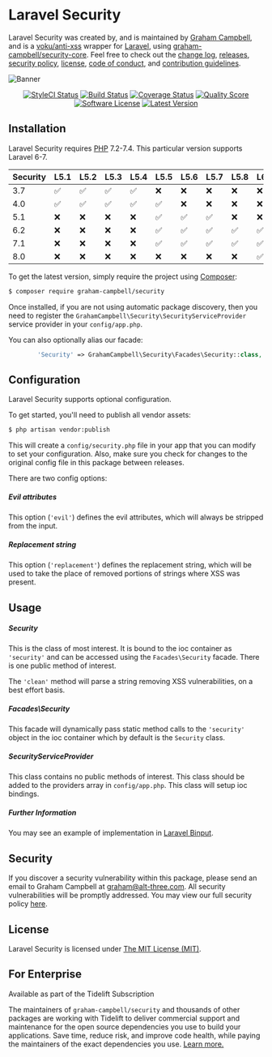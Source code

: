 Laravel Security
================

Laravel Security was created by, and is maintained by [Graham Campbell](https://github.com/GrahamCampbell), and is a [voku/anti-xss](https://github.com/voku/anti-xss) wrapper for [Laravel](http://laravel.com), using [graham-campbell/security-core](https://github.com/GrahamCampbell/Security-Core). Feel free to check out the [change log](CHANGELOG.md), [releases](https://github.com/GrahamCampbell/Laravel-Security/releases), [security policy](https://github.com/GrahamCampbell/Laravel-Security/security/policy), [license](LICENSE), [code of conduct](.github/CODE_OF_CONDUCT.md), and [contribution guidelines](.github/CONTRIBUTING.md).

![Banner](https://user-images.githubusercontent.com/2829600/71477506-68a5a600-27e2-11ea-8c23-84dc5b8e3915.png)

<p align="center">
<a href="https://github.styleci.io/repos/12090755"><img src="https://github.styleci.io/repos/12090755/shield" alt="StyleCI Status"></img></a>
<a href="https://github.com/GrahamCampbell/Laravel-Security/actions?query=workflow%3ATests"><img src="https://img.shields.io/github/workflow/status/GrahamCampbell/Laravel-Security/Tests?style=flat-square" alt="Build Status"></img></a>
<a href="https://scrutinizer-ci.com/g/GrahamCampbell/Laravel-Security/code-structure"><img src="https://img.shields.io/scrutinizer/coverage/g/GrahamCampbell/Laravel-Security?style=flat-square" alt="Coverage Status"></img></a>
<a href="https://scrutinizer-ci.com/g/GrahamCampbell/Laravel-Security"><img src="https://img.shields.io/scrutinizer/g/GrahamCampbell/Laravel-Security?style=flat-square" alt="Quality Score"></img></a>
<a href="LICENSE"><img src="https://img.shields.io/badge/license-MIT-brightgreen?style=flat-square" alt="Software License"></img></a>
<a href="https://github.com/GrahamCampbell/Laravel-Security/releases"><img src="https://img.shields.io/github/release/GrahamCampbell/Laravel-Security?style=flat-square" alt="Latest Version"></img></a>
</p>


## Installation

Laravel Security requires [PHP](https://php.net) 7.2-7.4. This particular version supports Laravel 6-7.

| Security | L5.1               | L5.2               | L5.3               | L5.4               | L5.5               | L5.6               | L5.7               | L5.8               | L6                 | L7                 |
|----------|--------------------|--------------------|--------------------|--------------------|--------------------|--------------------|--------------------|--------------------|--------------------|--------------------|
| 3.7      | :white_check_mark: | :white_check_mark: | :white_check_mark: | :white_check_mark: | :x:                | :x:                | :x:                | :x:                | :x:                | :x:                |
| 4.0      | :white_check_mark: | :white_check_mark: | :white_check_mark: | :white_check_mark: | :white_check_mark: | :x:                | :x:                | :x:                | :x:                | :x:                |
| 5.1      | :x:                | :x:                | :x:                | :x:                | :white_check_mark: | :white_check_mark: | :white_check_mark: | :x:                | :x:                | :x:                |
| 6.2      | :x:                | :x:                | :x:                | :x:                | :white_check_mark: | :white_check_mark: | :white_check_mark: | :white_check_mark: | :white_check_mark: | :x:                |
| 7.1      | :x:                | :x:                | :x:                | :x:                | :white_check_mark: | :white_check_mark: | :white_check_mark: | :white_check_mark: | :white_check_mark: | :white_check_mark: |
| 8.0      | :x:                | :x:                | :x:                | :x:                | :x:                | :x:                | :x:                | :x:                | :white_check_mark: | :white_check_mark: |

To get the latest version, simply require the project using [Composer](https://getcomposer.org):

```bash
$ composer require graham-campbell/security
```

Once installed, if you are not using automatic package discovery, then you need to register the `GrahamCampbell\Security\SecurityServiceProvider` service provider in your `config/app.php`.

You can also optionally alias our facade:

```php
        'Security' => GrahamCampbell\Security\Facades\Security::class,
```


## Configuration

Laravel Security supports optional configuration.

To get started, you'll need to publish all vendor assets:

```bash
$ php artisan vendor:publish
```

This will create a `config/security.php` file in your app that you can modify to set your configuration. Also, make sure you check for changes to the original config file in this package between releases.

There are two config options:

##### Evil attributes

This option (`'evil'`) defines the evil attributes, which will always be stripped from the input.

##### Replacement string

This option (`'replacement'`) defines the replacement string, which will be used to take the place of removed portions of strings where XSS was present.


## Usage

##### Security

This is the class of most interest. It is bound to the ioc container as `'security'` and can be accessed using the `Facades\Security` facade. There is one public method of interest.

The `'clean'` method will parse a string removing XSS vulnerabilities, on a best effort basis.

##### Facades\Security

This facade will dynamically pass static method calls to the `'security'` object in the ioc container which by default is the `Security` class.

##### SecurityServiceProvider

This class contains no public methods of interest. This class should be added to the providers array in `config/app.php`. This class will setup ioc bindings.

##### Further Information

You may see an example of implementation in [Laravel Binput](https://github.com/GrahamCampbell/Laravel-Binput).


## Security

If you discover a security vulnerability within this package, please send an email to Graham Campbell at graham@alt-three.com. All security vulnerabilities will be promptly addressed. You may view our full security policy [here](https://github.com/GrahamCampbell/Laravel-Security/security/policy).


## License

Laravel Security is licensed under [The MIT License (MIT)](LICENSE).


## For Enterprise

Available as part of the Tidelift Subscription

The maintainers of `graham-campbell/security` and thousands of other packages are working with Tidelift to deliver commercial support and maintenance for the open source dependencies you use to build your applications. Save time, reduce risk, and improve code health, while paying the maintainers of the exact dependencies you use. [Learn more.](https://tidelift.com/subscription/pkg/packagist-graham-campbell-security?utm_source=packagist-graham-campbell-security&utm_medium=referral&utm_campaign=enterprise&utm_term=repo)
